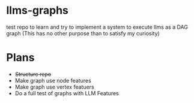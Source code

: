 # llms-graphs
test repo to learn and try to implement a system to execute llms as a DAG graph (This has no other purpose than to satisfy my curiosity)

# Plans

 - ~~Structure repo~~
 - Make graph use node features
 - Make graph use vertex featuers
 - Do a full test of graphs with LLM Features